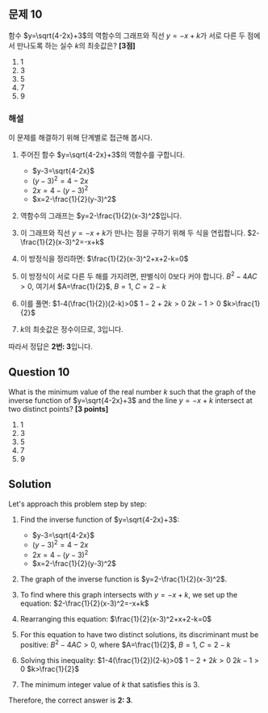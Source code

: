 

## 문제 10
함수 $y=\sqrt{4-2x}+3$의 역함수의 그래프와 직선 $y=-x+k$가 서로 다른 두 점에서 만나도록 하는 실수 $k$의 최솟값은? **[3점]**

1. 1
2. 3
3. 5
4. 7
5. 9

### 해설
이 문제를 해결하기 위해 단계별로 접근해 봅시다.

1. 주어진 함수 $y=\sqrt{4-2x}+3$의 역함수를 구합니다.
   - $y-3=\sqrt{4-2x}$
   - $(y-3)^2=4-2x$
   - $2x=4-(y-3)^2$
   - $x=2-\frac{1}{2}(y-3)^2$

2. 역함수의 그래프는 $y=2-\frac{1}{2}(x-3)^2$입니다.

3. 이 그래프와 직선 $y=-x+k$가 만나는 점을 구하기 위해 두 식을 연립합니다.
   $2-\frac{1}{2}(x-3)^2=-x+k$

4. 이 방정식을 정리하면:
   $\frac{1}{2}(x-3)^2+x+2-k=0$

5. 이 방정식이 서로 다른 두 해를 가지려면, 판별식이 0보다 커야 합니다.
   $B^2-4AC>0$, 여기서 $A=\frac{1}{2}$, $B=1$, $C=2-k$

6. 이를 풀면:
   $1-4(\frac{1}{2})(2-k)>0$
   $1-2+2k>0$
   $2k-1>0$
   $k>\frac{1}{2}$

7. $k$의 최솟값은 정수이므로, 3입니다.

따라서 정답은 **2번: 3**입니다.

## Question 10
What is the minimum value of the real number $k$ such that the graph of the inverse function of $y=\sqrt{4-2x}+3$ and the line $y=-x+k$ intersect at two distinct points? **[3 points]**

1. 1
2. 3
3. 5
4. 7
5. 9

## Solution
Let's approach this problem step by step:

1. Find the inverse function of $y=\sqrt{4-2x}+3$:
   - $y-3=\sqrt{4-2x}$
   - $(y-3)^2=4-2x$
   - $2x=4-(y-3)^2$
   - $x=2-\frac{1}{2}(y-3)^2$

2. The graph of the inverse function is $y=2-\frac{1}{2}(x-3)^2$.

3. To find where this graph intersects with $y=-x+k$, we set up the equation:
   $2-\frac{1}{2}(x-3)^2=-x+k$

4. Rearranging this equation:
   $\frac{1}{2}(x-3)^2+x+2-k=0$

5. For this equation to have two distinct solutions, its discriminant must be positive:
   $B^2-4AC>0$, where $A=\frac{1}{2}$, $B=1$, $C=2-k$

6. Solving this inequality:
   $1-4(\frac{1}{2})(2-k)>0$
   $1-2+2k>0$
   $2k-1>0$
   $k>\frac{1}{2}$

7. The minimum integer value of $k$ that satisfies this is 3.

Therefore, the correct answer is **2: 3**.